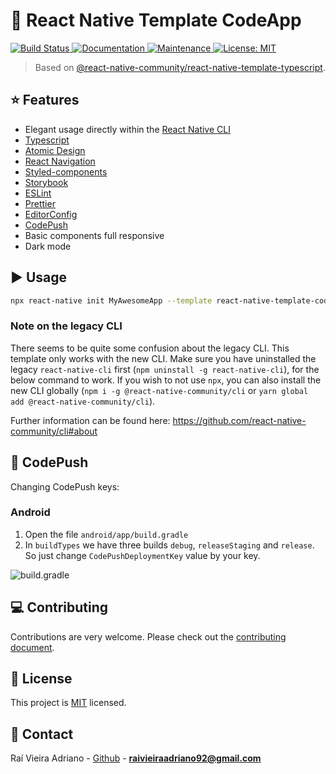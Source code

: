 # :space_invader: React Native Template CodeApp

<p>
  <a href="https://travis-ci.com/github/raivieiraadriano92/react-native-template-codeapp">
    <img alt="Build Status" src="https://travis-ci.com/raivieiraadriano92/react-native-template-codeapp.svg?branch=master" target="_blank" />
  </a>
  <a href="https://github.com/raivieiraadriano92/react-native-template-codeapp#readme">
    <img alt="Documentation" src="https://img.shields.io/badge/documentation-yes-brightgreen.svg" target="_blank" />
  </a>
  <a href="https://github.com/raivieiraadriano92/react-native-template-codeapp/graphs/commit-activity">
    <img alt="Maintenance" src="https://img.shields.io/badge/Maintained%3F-yes-green.svg" target="_blank" />
  </a>
  <a href="https://github.com/raivieiraadriano92/react-native-template-codeapp/blob/master/LICENSE">
    <img alt="License: MIT" src="https://img.shields.io/badge/License-MIT-yellow.svg" target="_blank" />
  </a>
</p>

> Based on [@react-native-community/react-native-template-typescript](https://github.com/react-native-community/react-native-template-typescript).

## :star: Features

- Elegant usage directly within the [React Native CLI](https://github.com/react-native-community/cli)
- [Typescript](https://www.typescriptlang.org/)
- [Atomic Design](https://atomicdesign.bradfrost.com/)
- [React Navigation](https://reactnavigation.org/)
- [Styled-components](https://styled-components.com/)
- [Storybook](https://storybook.js.org/)
- [ESLint](https://eslint.org/)
- [Prettier](https://prettier.io/)
- [EditorConfig](https://editorconfig.org/)
- [CodePush](https://github.com/microsoft/react-native-code-push)
- Basic components full responsive
- Dark mode

## :arrow_forward: Usage

```sh
npx react-native init MyAwesomeApp --template react-native-template-codeapp
```

### Note on the legacy CLI

There seems to be quite some confusion about the legacy CLI. This template only works with the new CLI. Make sure you have uninstalled the legacy `react-native-cli` first (`npm uninstall -g react-native-cli`), for the below command to work. If you wish to not use `npx`, you can also install the new CLI globally (`npm i -g @react-native-community/cli` or `yarn global add @react-native-community/cli`).

Further information can be found here: https://github.com/react-native-community/cli#about

## :rocket: CodePush

Changing CodePush keys:

### Android

1. Open the file `android/app/build.gradle`
2. In `buildTypes` we have three builds `debug`, `releaseStaging` and `release`. So just change `CodePushDeploymentKey` value by your key.

![build.gradle](https://raw.githubusercontent.com/raivieiraadriano92/react-native-template-codeapp/master/assets/images/build.gradle.png)

## :computer: Contributing

Contributions are very welcome. Please check out the [contributing document](CONTRIBUTING.md).

## :bookmark: License

This project is [MIT](LICENSE) licensed.

## :email: Contact

Raí Vieira Adriano - [Github](https://github.com/raivieiraadriano92) - **raivieiraadriano92@gmail.com**

